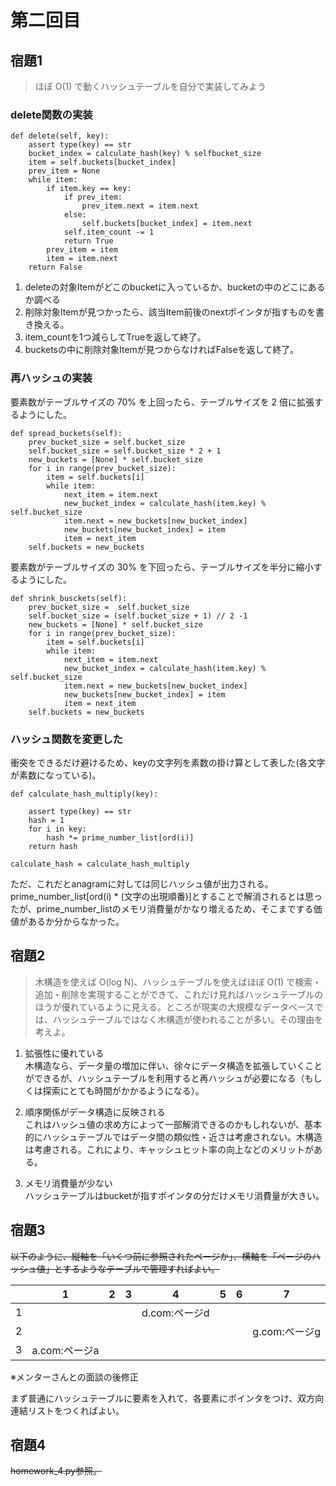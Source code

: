 # 第二回目
## 宿題1
>ほぼ O(1) で動くハッシュテーブルを自分で実装してみよう
### delete関数の実装
```
def delete(self, key):
    assert type(key) == str
    bucket_index = calculate_hash(key) % selfbucket_size
    item = self.buckets[bucket_index]
    prev_item = None
    while item:
        if item.key == key:
            if prev_item:
                prev_item.next = item.next
            else:
                self.buckets[bucket_index] = item.next
            self.item_count -= 1
            return True
        prev_item = item
        item = item.next
    return False
```
1. deleteの対象Itemがどこのbucketに入っているか、bucketの中のどこにあるか調べる
2. 削除対象Itemが見つかったら、該当Item前後のnextポインタが指すものを書き換える。
3. item_countを1つ減らしてTrueを返して終了。
4. bucketsの中に削除対象Itemが見つからなければFalseを返して終了。

### 再ハッシュの実装
要素数がテーブルサイズの 70% を上回ったら、テーブルサイズを 2 倍に拡張するようにした。
```
def spread_buckets(self):
    prev_bucket_size = self.bucket_size
    self.bucket_size = self.bucket_size * 2 + 1
    new_buckets = [None] * self.bucket_size
    for i in range(prev_bucket_size):
        item = self.buckets[i]
        while item:
            next_item = item.next
            new_bucket_index = calculate_hash(item.key) % self.bucket_size
            item.next = new_buckets[new_bucket_index]
            new_buckets[new_bucket_index] = item
            item = next_item
    self.buckets = new_buckets
```
要素数がテーブルサイズの 30% を下回ったら、テーブルサイズを半分に縮小するようにした。
```
def shrink_busckets(self):
    prev_bucket_size =  self.bucket_size
    self.bucket_size = (self.bucket_size + 1) // 2 -1
    new_buckets = [None] * self.bucket_size
    for i in range(prev_bucket_size):
        item = self.buckets[i]
        while item:
            next_item = item.next
            new_bucket_index = calculate_hash(item.key) % self.bucket_size
            item.next = new_buckets[new_bucket_index]
            new_buckets[new_bucket_index] = item
            item = next_item
    self.buckets = new_buckets
```
### ハッシュ関数を変更した
衝突をできるだけ避けるため、keyの文字列を素数の掛け算として表した(各文字が素数になっている)。
```
def calculate_hash_multiply(key):
    
    assert type(key) == str
    hash = 1
    for i in key:
        hash *= prime_number_list[ord(i)]
    return hash

calculate_hash = calculate_hash_multiply
```
ただ、これだとanagramに対しては同じハッシュ値が出力される。
prime_number_list[ord(i) * (文字の出現順番)]とすることで解消されるとは思ったが、prime_number_listのメモリ消費量がかなり増えるため、そこまでする価値があるか分からなかった。

## 宿題2
>木構造を使えば O(log N)、ハッシュテーブルを使えばほぼ O(1) で検索・追加・削除を実現することができて、これだけ見ればハッシュテーブルのほうが優れているように見える。ところが現実の大規模なデータベースでは、ハッシュテーブルではなく木構造が使われることが多い。その理由を考えよ。

1. 拡張性に優れている \
木構造なら、データ量の増加に伴い、徐々にデータ構造を拡張していくことができるが、ハッシュテーブルを利用すると再ハッシュが必要になる（もしくは探索にとても時間がかかるようになる）。

2. 順序関係がデータ構造に反映される \
これはハッシュ値の求め方によって一部解消できるのかもしれないが、基本的にハッシュテーブルではデータ間の類似性・近さは考慮されない。木構造は考慮される。これにより、キャッシュヒット率の向上などのメリットがある。
3. メモリ消費量が少ない　\
ハッシュテーブルはbucketが指すポインタの分だけメモリ消費量が大きい。

## 宿題3
~~以下のように、縦軸を「いくつ前に参照されたページか」、横軸を「ページのハッシュ値」とするようなテーブルで管理すればよい。~~

|   | 1 | 2 | 3 | 4 | 5 | 6 | 7 |
|---|---|---|---|---|---|---|---|
| 1 |   |   |   | d.com:ページd |   |   |   |
| 2 |   |   |   |   |   |   | g.com:ページg |
| 3 | a.com:ページa |   |   |   |   |   |   |

※メンターさんとの面談の後修正

まず普通にハッシュテーブルに要素を入れて、各要素にポインタをつけ、双方向連結リストをつくればよい。

## 宿題4
~~homework_4.py参照。~~
